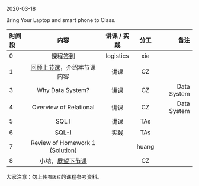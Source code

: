 2020-03-18

Bring Your Laptop and smart phone  to Class. 

|时间段     |  内容    | 讲课 / 实践     |  分工  |  备注       |
| :---      |   :----:    |   :----:    |    :----:    | ---: |
|   0       |  课程签到     |  logistics   |     xie     |        |
|   1       |  [回顾上节课](../WW4/WW4-Plan.md)，介绍本节课内容     |  讲课    |     CZ     |         |
|   3       |  Why Data System?   |   讲课    |     CZ     |   Data System      |
|   4       |  Overview of Relational   |   讲课    |     CZ     |   Data System      |
|   5       |  SQL I   |   讲课    |     TAs     |         |
|   6       |  [SQL-I](../../MI-DS-Algo/DS/cs145-2018)    |   实践    |     TAs     |         |
|   7       |  Review of Homework 1 [(Solution)](../../Course-Projects/Course_Project_2/hw1_solution.py)    |        |     huang     |         |
|   8       |  小结，[展望下节课](../WW6/WW6-Plan.md)    |        |     CZ     |         |



大家注意：勿上传``有版权``的课程参考资料。
